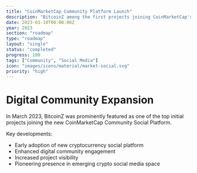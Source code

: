 ```yaml
---
title: "CoinMarketCap Community Platform Launch"
description: "BitcoinZ among the first projects joining CoinMarketCap's new social platform"
date: 2023-03-10T00:00:00Z
year: 2023
section: "roadmap"
type: "roadmap"
layout: "single"
status: "completed"
progress: 100
tags: ["Community", "Social Media"]
icon: "images/icons/material/market-social.svg"
priority: "high"
---
```


# Digital Community Expansion

In March 2023, BitcoinZ was prominently featured as one of the top initial projects joining the new CoinMarketCap Community Social Platform.

Key developments:
- Early adoption of new cryptocurrency social platform
- Enhanced digital community engagement
- Increased project visibility
- Pioneering presence in emerging crypto social media space
